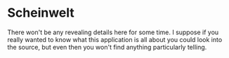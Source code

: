 Scheinwelt
=====================================

   There won't be any revealing details here for some time.  I suppose if you really wanted to know what this application is all about you could look into
   the source, but even then you won't find anything particularly telling.
